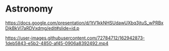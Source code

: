 # Astronomy
https://docs.google.com/presentation/d/1tV1kkNHSUdawUXbq3jtuS_wPRBxDjkBkVl7aRDVxdmg/edit#slide=id.p


https://user-images.githubusercontent.com/72784712/162942873-1deb5843-e5b2-4850-af45-0906a8392492.mp4

